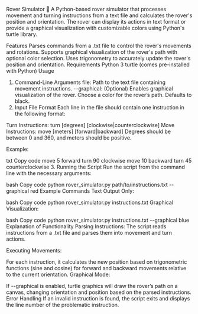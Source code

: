 Rover Simulator 🚀
A Python-based rover simulator that processes movement and turning instructions from a text file and calculates the rover's position and orientation. The rover can display its actions in text format or provide a graphical visualization with customizable colors using Python's turtle library.

Features
Parses commands from a .txt file to control the rover's movements and rotations.
Supports graphical visualization of the rover's path with optional color selection.
Uses trigonometry to accurately update the rover's position and orientation.
Requirements
Python 3
turtle (comes pre-installed with Python)
Usage
1. Command-Line Arguments
file: Path to the text file containing movement instructions.
--graphical: (Optional) Enables graphical visualization of the rover. Choose a color for the rover’s path. Defaults to black.
2. Input File Format
Each line in the file should contain one instruction in the following format:

Turn Instructions: turn [degrees] [clockwise|counterclockwise]
Move Instructions: move [meters] [forward|backward]
Degrees should be between 0 and 360, and meters should be positive.

Example:

txt
Copy code
move 5 forward
turn 90 clockwise
move 10 backward
turn 45 counterclockwise
3. Running the Script
Run the script from the command line with the necessary arguments:

bash
Copy code
python rover_simulator.py path/to/instructions.txt --graphical red
Example Commands
Text Output Only:

bash
Copy code
python rover_simulator.py instructions.txt
Graphical Visualization:

bash
Copy code
python rover_simulator.py instructions.txt --graphical blue
Explanation of Functionality
Parsing Instructions: The script reads instructions from a .txt file and parses them into movement and turn actions.

Executing Movements:

For each instruction, it calculates the new position based on trigonometric functions (sine and cosine) for forward and backward movements relative to the current orientation.
Graphical Mode:

If --graphical is enabled, turtle graphics will draw the rover’s path on a canvas, changing orientation and position based on the parsed instructions.
Error Handling
If an invalid instruction is found, the script exits and displays the line number of the problematic instruction.
